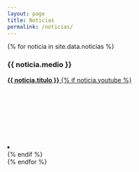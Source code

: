 ```yaml
---
layout: page
title: Noticias
permalink: /noticias/
---
```


<div class="">
  {% for noticia in site.data.noticias %}
  <div class="social-media-list">
    <h3>{{ noticia.medio }}</h3>
        <a href="{{ noticia.link }}" target="_blank"><strong>{{ noticia.titulo }}</strong>
            {% if noticia.youtube %}
                <li><a href="{{ noticia.youtube | escape }}" target="_blank">
                <svg class="svg-icon">
                    <use xlink:href="{{ '/assets/minima-social-icons.svg#youtube' | relative_url }}"></use>
                </svg></a></li>
            {% endif %}
        </a>
    </div>
  {% endfor %}
</div>
